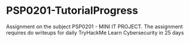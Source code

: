 # PSP0201-TutorialProgress

Assignment on the subject PSP0201 - MINI IT PROJECT. The assignment requires do writeups for daily TryHackMe Learn Cybersecurity in 25 days
